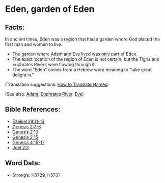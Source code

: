 # Eden, garden of Eden

## Facts:

In ancient times, Eden was a region that had a garden where God placed the first man and woman to live.

* The garden where Adam and Eve lived was only part of Eden.
* The exact location of the region of Eden is not certain, but the Tigris and Euphrates Rivers were flowing through it.
* The word “Eden” comes from a Hebrew word meaning to “take great delight in.”

(Translation suggestions: [How to Translate Names](rc://en/ta/man/translate/translate-names))

(See also: [Adam](../names/adam.md), [Euphrates River](../names/euphrates.md), [Eve](../names/eve.md))

## Bible References:

* [Ezekiel 28:11-13](rc://en/tn/help/ezk/28/11)
* [Genesis 2:7-8](rc://en/tn/help/gen/02/07)
* [Genesis 2:10](rc://en/tn/help/gen/02/10)
* [Genesis 2:15](rc://en/tn/help/gen/02/15)
* [Genesis 4:16-17](rc://en/tn/help/gen/04/16)
* [Joel 2:3](rc://en/tn/help/jol/02/3)

## Word Data:

* Strong’s: H5729, H5731
